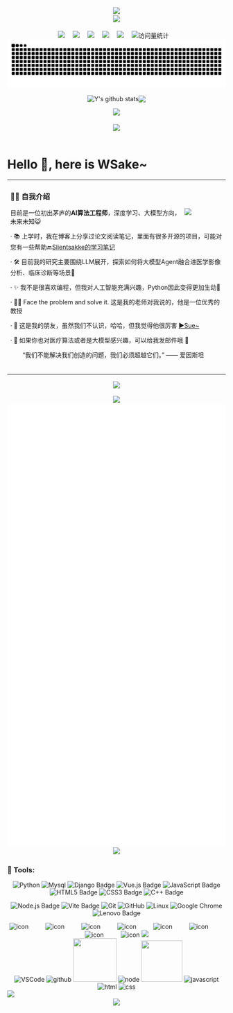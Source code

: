 <div align="center">

  <!-- dynamic typing effect 动态打字效果（https://github.com/denvercoder1/readme-typing-svg）-->
  <div>
    <a href="http://sue.sparkflare.cn/views/personal-introduction.html" target="_blank">
      <img src="https://readme-typing-svg.demolab.com?font=Kaushan+Script&pause=1000&color=1DE4F7&width=435&lines=I'm+WSake%2C+an+AI+engineer.+;Nice+to+meet+you!&center=true&size=27" />
    </a>
  </div>

  <!-- knock code pictures 敲代码的图片 -->
  <picture>
    <source media="(prefers-color-scheme: dark)" srcset="https://cdn.jsdelivr.net/gh/WSake/WSake/assets/images/coding.gif" />
    <source media="(prefers-color-scheme: light)" srcset="https://cdn.jsdelivr.net/gh/WSake/WSake/assets/images/developer.svg" height="225px" />
    <img src="https://cdn.jsdelivr.net/gh/WSake/WSake/assets/images/coding.gif" />
  </picture>

  <!-- for beauty 留个空行好看点 -->
  <div>&nbsp;</div>
  
  <!-- profile logo 个人资料徽标 -->
  <div>
    <a href="https://blog.csdn.net/weixin_49627776?type=blog" target="_blank"><img src="https://img.shields.io/badge/CSDN-CSDN博客-rgb(170, 220, 245)" /></a>&emsp;
    <a href="https://www.zhihu.com/people/monster-78-94-51" target="_blank"><img src="https://img.shields.io/badge/Zhihu-知乎-rgb(49, 204, 121)" /></a>&emsp;
    <a href="https://space.bilibili.com/472159394?spm_id_from=333.788.0.0" target="_blank"><img src="https://img.shields.io/badge/Bilibili-B站-ff69b4" /></a>&emsp;
    <a href="https://kimi.moonshot.cn/" target="_blank"><img src="https://img.shields.io/badge/Kimi-Kimi-rgb(225, 224, 199)" /></a>&emsp;
    <a href="https://chatgpt.com/" target="_blank"><img src="https://img.shields.io/badge/ChatGPT-chatgpt-rgb(227, 52, 43)" /></a>&emsp;
    <!-- visitor -->
    <img src="https://komarev.com/ghpvc/?username=WSake&label=Views&color=0e75b6&style=flat" alt="访问量统计" />&emsp;
    <!-- wakatime -->
    <!-- <a href="https://wakatime.com/@buptsdz"><img src="https://wakatime.com/badge/user/42d0678c-368b-448b-9a77-5d21c5b55352.svg"/></a> -->
  </div>
  
  <!-- 活跃贪吃蛇 -->
  <picture>
    <source media="(prefers-color-scheme: dark)" srcset="https://raw.githubusercontent.com/WSake/WSake/output/github-contribution-grid-snake-dark.svg">
    <source media="(prefers-color-scheme: light)" srcset="https://raw.githubusercontent.com/WSake/WSake/output/github-contribution-grid-snake.svg">
    <img alt="github contribution grid snake animation" src="https://raw.githubusercontent.com/WSake/WSake/output/github-contribution-grid-snake.svg">
  </picture>
  
  <!-- 个人信息统计 -->
  <img align="center" src="https://github-readme-stats.vercel.app/api?username=WSake&show_icons=true&hide_border=true" alt="Y's github stats" /><img align="center" src="https://github-readme-stats.vercel.app/api/top-langs/?username=WSake&layout=compact&theme=buefy&hide_border=true" />
  
  
  <!-- 活跃折线图 -->
  <picture>
  <source media="(prefers-color-scheme: dark)" srcset="https://github-readme-activity-graph.vercel.app/graph?username=WSake&theme=xcode&bg_color=FF000000&hide_border=true" />
  <source media="(prefers-color-scheme: light)" srcset="https://github-readme-activity-graph.vercel.app/graph?username=WSake&theme=xcode&bg_color=FF000000&color=000000&hide_border=true" />
  <img src="https://github-readme-activity-graph.vercel.app/graph?username=WSake&theme=xcode&bg_color=FF000000&hide_border=true" />
  </picture>
  
  <div>&nbsp;</div>
  
  <!-- GitHub 奖杯🏆 -->
  <div><img src="https://github-profile-trophy.vercel.app/?username=WSake&theme=gruvbox&row=1&column=7&no-frame=true&no-bg=true" /><br/></div>

</div>

<div>&nbsp;</div>

# Hello 👋, here is WSake~

<table>
<!-- 个人介绍 -->
<tr><td>

### 👨‍💻 自我介绍
<img align="right" width="88" src="https://cdn.jsdelivr.net/gh/WSake/WSake/assets/images/computer.png" />

目前是一位初出茅庐的**AI算法工程师**，深度学习、大模型方向，未来未知😺

· 📚 上学时，我在博客上分享过论文阅读笔记，里面有很多开源的项目，可能对您有一些帮助🔙<a href="https://blog.csdn.net/weixin_49627776?type=blog" target="_blank">Slientsakke的学习笔记</a>

· 🛠️ 目前我的研究主要围绕LLM展开，探索如何将大模型Agent融合进医学影像分析、临床诊断等场景🏥

· ✨ 我不是很喜欢编程，但我对人工智能充满兴趣，Python因此变得更加生动🤖

· 👨‍🔬 Face the problem and solve it. 这是我的老师对我说的，他是一位优秀的教授

· 👥 这是我的朋友，虽然我们不认识，哈哈，但我觉得他很厉害 <a href="https://github.com/buptsdz" target="_blank">▶️Sue~</a>

· 📧 如果你也对医疗算法或者是大模型感兴趣，可以给我发邮件哦 📧

<p>&emsp;&emsp;“我们不能解决我们创造的问题，我们必须超越它们。” —— 爱因斯坦</p



<div>&nbsp;</div>
</td></tr>
</table>



<!-- github-readme-streak-stats 连续提交代码天数记录 -->
<div align="center">
    <picture>
      <source align="center" media="(prefers-color-scheme: dark)" srcset="https://streak-stats.demolab.com/?user=WSake&theme=dark&hide_border=true" />
      <source align="center" media="(prefers-color-scheme: light)" srcset="https://streak-stats.demolab.com/?user=WSake&theme=light&hide_border=true" />
      <img align="center" src="https://streak-stats.demolab.com/?user=WSake&theme=dark&hide_border=true" />
    </picture>
    <div>&nbsp;</div>
    <!-- metrics -->
    <img width="150" src="https://cdn.jsdelivr.net/gh/WSake/WSake/assets/images/cxyduck.gif"/>
    <img src="/github-metrics.svg">
    <img width="150" src="https://cdn.jsdelivr.net/gh/WSake/WSake/assets/images/cxyduck.gif">
</div>


### 🧰 Tools:
<!--  skill badge 技能徽章 -->
<div align="center">

![Python](https://img.shields.io/badge/Python-6DB33F?logo=python&logoColor=fff&style=flat) ![Mysql](https://img.shields.io/badge/Mysql-47A248?logo=mysql&logoColor=fff&style=flat) ![Django Badge](https://img.shields.io/badge/Django-092E20?logo=django&logoColor=fff&style=flat) ![Vue.js Badge](https://img.shields.io/badge/Vue.js-4FC08D?logo=vuedotjs&logoColor=fff&style=flat)  ![JavaScript Badge](https://img.shields.io/badge/JavaScript-F7DF1E?logo=javascript&logoColor=000&style=flat) ![HTML5 Badge](https://img.shields.io/badge/HTML5-E34F26?logo=html5&logoColor=fff&style=flat) ![CSS3 Badge](https://img.shields.io/badge/CSS3-1572B6?logo=css3&logoColor=fff&style=flat) ![C++ Badge](https://img.shields.io/badge/C%2B%2B-00599C?logo=cplusplus&logoColor=fff&style=flat)

![Node.js Badge](https://img.shields.io/badge/Node.js-393?logo=nodedotjs&logoColor=fff&style=flat) ![Vite Badge](https://img.shields.io/badge/Vite-646CFF?logo=vite&logoColor=fff&style=flat) ![Git](https://img.shields.io/badge/-Git-FCC624?style=flat-square&logo=git) ![GitHub](https://img.shields.io/badge/-GitHub-pink?style=flat-square&logo=github) ![Linux](https://img.shields.io/badge/Linux-FCC624?style=style=flat-square&logo=linux&logoColor=black) ![Google Chrome](https://img.shields.io/badge/Chrome-4285F4?style=flat-square&logo=GoogleChrome&logoColor=white) ![Lenovo Badge](https://img.shields.io/badge/Lenovo-E2231A?logo=lenovo&logoColor=fff&style=flat)

</div>

<div align="center">
  <!-- svg动图 -->
  <img src="https://techstack-generator.vercel.app/js-icon.svg" alt="icon" width="65" style="width: 65px; height: 65px; margin-right:35px; margin-bottom: 0px;" />
  <img src="https://techstack-generator.vercel.app/docker-icon.svg" alt="icon" width="65" style="width: 65px; height: 65px; margin-right: 35px; margin-bottom: 0px;" /> 
    <img src="https://techstack-generator.vercel.app/mysql-icon.svg" alt="icon" width="65" style="width: 65px; height: 65px; margin-right: 35px; margin-bottom: 0px;" />
  <img src="https://techstack-generator.vercel.app/nginx-icon.svg" alt="icon" width="65" style="width: 65px; height: 65px; margin-right: 35px; margin-bottom: 0px;" />
  <img src="https://techstack-generator.vercel.app/django-icon.svg" alt="icon" width="65" style="width: 65px; height: 65px; margin-right: 35px; margin-bottom: 0px;" />
  <img src="https://techstack-generator.vercel.app/webpack-icon.svg" alt="icon" width="65" style="width: 65px; height: 65px; margin-right: 35px; margin-bottom: 0px;" />
  <img src="https://techstack-generator.vercel.app/eslint-icon.svg" alt="icon" width="65" style="width: 65px; height: 65px; margin-right: 35px; margin-bottom: 0px;" />
  <img src="https://techstack-generator.vercel.app/java-icon.svg" alt="icon" width="65" style="width: 65px; height: 65px; margin-right: 0px; margin-bottom: 0px;" />
  
  <!-- svg静态图 -->
  <img src="https://skillicons.dev/icons?i=git,postman,anaconda,pycharm,webstorm,linux,ubuntu,gmail,unity,mongodb,c,cpp"/>
</div>

<!-- Gif -->
<div align="center">
  <img alt="VSCode" src="https://i.giphy.com/media/IdyAQJVN2kVPNUrojM/200.webp" width="100" title="vscode">
  <img alt="github" src="https://i.giphy.com/media/KzJkzjggfGN5Py6nkT/200.webp" width="100" title="github">
  <img height="100" width="100" src="https://cdn.jsdelivr.net/gh/sun0225SUN/sun0225SUN/assets/images/python.webp">
  <img alt="node" src="https://media.giphy.com/media/kdFc8fubgS31b8DsVu/giphy.gif" width="85" title="node">
  <img height="95" width="95" src="https://cdn.jsdelivr.net/gh/sun0225SUN/sun0225SUN/assets/images/vue.webp">
  <img alt="javascript" src="https://media3.giphy.com/media/ln7z2eWriiQAllfVcn/200w.webp" width="100" title="javascript">
  <img alt-"html5" src="https://media.giphy.com/media/XAxylRMCdpbEWUAvr8/giphy.gif" width="100" title="html">
  <img alt="css" src="https://media.giphy.com/media/fsEaZldNC8A1PJ3mwp/giphy.gif" width="100" title="css">
</div>

<!-- profile-3d-contrib 3D 贡献图-->
<picture>
  <source media="(prefers-color-scheme: dark)" srcset="https://cdn.jsdelivr.net/gh/WSake/WSake/profile-3d-contrib/profile-night-rainbow.svg" />
  <source media="(prefers-color-scheme: light)" srcset="https://cdn.jsdelivr.net/gh/WSake/WSake/profile-3d-contrib/profile-gitblock.svg" />
  <img src="https://cdn.jsdelivr.net/gh/WSake/WSake/profile-3d-contrib/profile-night-rainbow.svg" />
</picture>


<div align="center">
  <img src="https://cdn.jsdelivr.net/gh/WSake/WSake/assets/images/icon.png" />
</div>

<!--
**buptsdz/buptsdz** is a ✨ _special_ ✨ repository because its `README.md` (this file) appears on your GitHub profile.

感谢 buptsdz 提供的代码库，它真的非常棒！😄👍✨

reference：https://github.com/buptsdz/buptsdz

